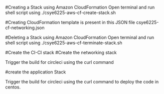 #Creating a Stack using Amazon CloudFormation Open terminal and run shell script using ./csye6225-aws-cf-create-stack.sh

#Creating CloudFormation template is present in this JSON file csye6225-cf-networking.json

#Deleting a Stack using Amazon CloudFormation Open terminal and run shell script using ./csye6225-aws-cf-terminate-stack.sh

#Create the CI-CI stack
#Create the networking stack

Trigger the build for circleci using the curl command

#create the application Stack

Trigger the build for circleci using the curl command to deploy the code in centos.

